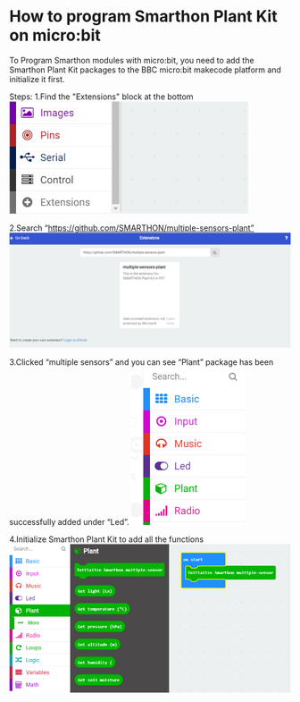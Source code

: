 # How to program Smarthon Plant Kit on micro:bit

To Program Smarthon modules with micro:bit, you need to add the Smarthon Plant Kit packages to the BBC micro:bit makecode platform and initialize it first.

Steps:
1.Find the "Extensions" block at the bottom
![pic](images/07programstep1.png)

2.Search “https://github.com/SMARTHON/multiple-sensors-plant”
![pic](images/07programstep2.png)

3.Clicked “multiple sensors” and you can see “Plant” package has been successfully added under “Led”.
![pic](images/07programstep3.png)

4.Initialize Smarthon Plant Kit to add all the functions
![pic_600](images/07programstep4.png)